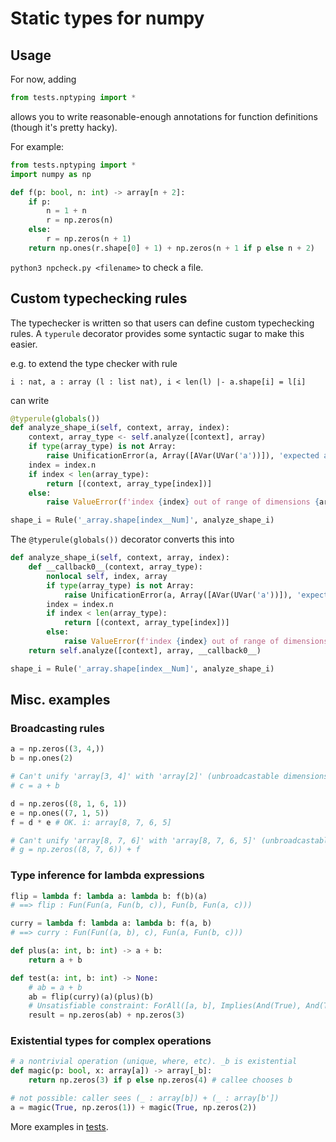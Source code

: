 # Static types for numpy

## Usage

For now, adding
```py
from tests.nptyping import *
```
allows you to write reasonable-enough annotations for function definitions (though it's pretty hacky).

For example:
```py
from tests.nptyping import *
import numpy as np

def f(p: bool, n: int) -> array[n + 2]:
    if p:
        n = 1 + n
        r = np.zeros(n)
    else:
        r = np.zeros(n + 1)
    return np.ones(r.shape[0] + 1) + np.zeros(n + 1 if p else n + 2)
```

`python3 npcheck.py <filename>` to check a file.

## Custom typechecking rules

The typechecker is written so that users can define custom typechecking rules.
A `typerule` decorator provides some syntactic sugar to make this easier.

e.g. to extend the type checker with rule
```
i : nat, a : array (l : list nat), i < len(l) |- a.shape[i] = l[i]
```

can write
```py
@typerule(globals())
def analyze_shape_i(self, context, array, index):
    context, array_type <- self.analyze([context], array)
    if type(array_type) is not Array:
        raise UnificationError(a, Array([AVar(UVar('a'))]), 'expected array type')
    index = index.n
    if index < len(array_type):
        return [(context, array_type[index])]
    else:
        raise ValueError(f'index {index} out of range of dimensions {array_type}')

shape_i = Rule('_array.shape[index__Num]', analyze_shape_i)
```

The `@typerule(globals())` decorator converts this into
```py
def analyze_shape_i(self, context, array, index):
    def __callback0__(context, array_type):
        nonlocal self, index, array
        if type(array_type) is not Array:
            raise UnificationError(a, Array([AVar(UVar('a'))]), 'expected array type')
        index = index.n
        if index < len(array_type):
            return [(context, array_type[index])]
        else:
            raise ValueError(f'index {index} out of range of dimensions {array_type}')
    return self.analyze([context], array, __callback0__)

shape_i = Rule('_array.shape[index__Num]', analyze_shape_i)
```

## Misc. examples

### Broadcasting rules
```py
a = np.zeros((3, 4,))
b = np.ones(2)

# Can't unify 'array[3, 4]' with 'array[2]' (unbroadcastable dimensions)
# c = a + b

d = np.zeros((8, 1, 6, 1))
e = np.ones((7, 1, 5))
f = d * e # OK. i: array[8, 7, 6, 5]

# Can't unify 'array[8, 7, 6]' with 'array[8, 7, 6, 5]' (unbroadcastable dimensions)
# g = np.zeros((8, 7, 6)) + f
```

### Type inference for lambda expressions

```py
flip = lambda f: lambda a: lambda b: f(b)(a)
# ==> flip : Fun(Fun(a, Fun(b, c)), Fun(b, Fun(a, c)))

curry = lambda f: lambda a: lambda b: f(a, b)
# ==> curry : Fun(Fun((a, b), c), Fun(a, Fun(b, c)))

def plus(a: int, b: int) -> a + b:
    return a + b

def test(a: int, b: int) -> None:
    # ab = a + b
    ab = flip(curry)(a)(plus)(b)
    # Unsatisfiable constraint: ForAll([a, b], Implies(And(True), And(True, a + b == 3)))
    result = np.zeros(ab) + np.zeros(3)
```

### Existential types for complex operations

```py
# a nontrivial operation (unique, where, etc). _b is existential
def magic(p: bool, x: array[a]) -> array[_b]:
    return np.zeros(3) if p else np.zeros(4) # callee chooses b

# not possible: caller sees (_ : array[b]) + (_ : array[b'])
a = magic(True, np.zeros(1)) + magic(True, np.zeros(2))
```

More examples in [tests](https://github.com/johnli0135/numpy-types/tree/master/tests).
